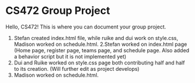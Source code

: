 # CS472 Group Project

Hello, CS472! This is where you can document your group project.

1. Stefan created index.html file, while ruike and dui work on style.css, Madison worked on schedule.html. 
2.Stefan worked on index.html page (Home page, register page, teams page, and schedule page. Also added a behavior script but it is not implemented yet)
3. Dui and Ruike worked on style.css page both contributing half and half to its creation. (Will further edit as project develops)
4. Madison worked on schedule.html. 
